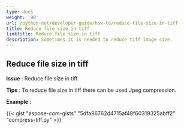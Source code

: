 ```yaml
---
type: docs
weight: '90'
url: /python-net/developer-guide/how-to/reduce-file-size-in-tiff
title: Reduce file size in tiff
linktitle: Reduce file size in tiff
description: Sometimes it is needed to reduce tiff image size.
---
```


**Reduce file size in tiff**
-----------------------------------------

**Issue** : Reduce file size in tiff.

**Tips** : To reduce file size in tiff there can be used Jpeg compression.

**Example :**

{{< gist "aspose-com-gists" "5dfa86762d4715af48f60319325abff2" "compress-tiff.py" >}}
